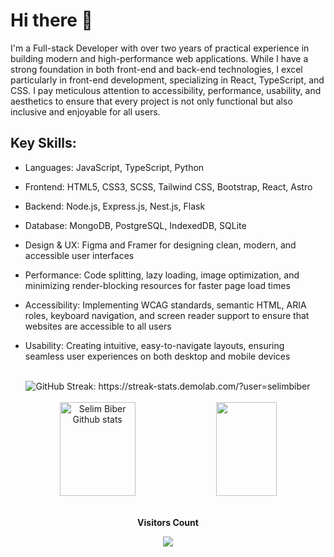 Hi there 👋
============================
I'm a Full-stack Developer with over two years of practical experience in building modern and high-performance web applications. While I have a strong foundation in both front-end and back-end technologies, I excel particularly in front-end development, specializing in React, TypeScript, and CSS. I pay meticulous attention to accessibility, performance, usability, and aesthetics to ensure that every project is not only functional but also inclusive and enjoyable for all users.

## Key Skills:

- Languages: JavaScript, TypeScript, Python

- Frontend: HTML5, CSS3, SCSS, Tailwind CSS, Bootstrap, React, Astro

- Backend: Node.js, Express.js, Nest.js, Flask

- Database: MongoDB, PostgreSQL, IndexedDB, SQLite

- Design & UX: Figma and Framer for designing clean, modern, and accessible user interfaces

- Performance: Code splitting, lazy loading, image optimization, and minimizing render-blocking resources for faster page load times

- Accessibility: Implementing WCAG standards, semantic HTML, ARIA roles, keyboard navigation, and screen reader support to ensure that websites are accessible to all users

- Usability: Creating intuitive, easy-to-navigate layouts, ensuring seamless user experiences on both desktop and mobile devices

<br />
      
<div align="center">
    <img 
      src="https://streak-stats.demolab.com/?user=selimbiber&theme=dark" 
      alt="GitHub Streak: https://streak-stats.demolab.com/?user=selimbiber" 
    />
</div>

<br />

<div align="center">
    <img width="49%" height="150px" src="https://github-readme-stats.vercel.app/api?username=selimbiber&show_icons=true&count_private=false&hide_border=true&title_color=9932CC&icon_color=9932CC&text_color=c9d1d9&bg_color=0d1117" alt="Selim Biber Github stats" /> 
    <img width="44%" height="150px" src="https://github-readme-stats.vercel.app/api/top-langs/?username=selimbiber&layout=compact&hide_border=true&title_color=9932CC&text_color=EE82EE&bg_color=0d1117" />
</div>

<br />
 
<div align="center">
  <p align="center"><b>Visitors Count</b></p>  
  <p align="center">
    <img align="center" src="https://profile-counter.glitch.me/{selimbiber}/count.svg" />
  </p>
</div>
